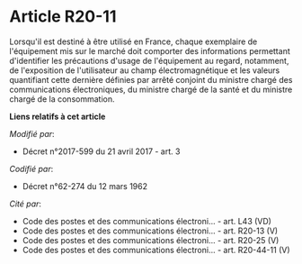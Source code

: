# Article R20-11

Lorsqu'il est destiné à être utilisé en France, chaque exemplaire de l'équipement mis sur le marché doit comporter des
informations permettant d'identifier les précautions d'usage de l'équipement au regard, notamment, de l'exposition de
l'utilisateur au champ électromagnétique et les valeurs quantifiant cette dernière définies par arrêté conjoint du ministre
chargé des communications électroniques, du ministre chargé de la santé et du ministre chargé de la consommation.

**Liens relatifs à cet article**

_Modifié par_:

  - Décret n°2017-599 du 21 avril 2017 - art. 3

_Codifié par_:

  - Décret n°62-274 du 12 mars 1962

_Cité par_:

  - Code des postes et des communications électroni... - art. L43 (VD)
  - Code des postes et des communications électroni... - art. R20-13 (V)
  - Code des postes et des communications électroni... - art. R20-25 (V)
  - Code des postes et des communications électroni... - art. R20-44-11 (V)
